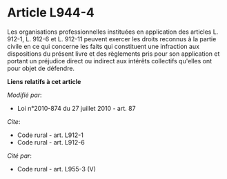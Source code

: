 # Article L944-4

Les organisations professionnelles instituées en application 
    des articles L. 912-1, L. 912-6 et L. 912-11 peuvent exercer les droits reconnus à la partie civile en ce qui concerne
les faits qui constituent une infraction aux dispositions du présent livre et des règlements pris pour son application et
portant un préjudice direct ou indirect aux intérêts collectifs qu'elles ont pour objet de défendre.

**Liens relatifs à cet article**

_Modifié par_:

  - Loi n°2010-874 du 27 juillet 2010 - art. 87

_Cite_:

  - Code rural - art. L912-1
  - Code rural - art. L912-6

_Cité par_:

  - Code rural - art. L955-3 (V)
